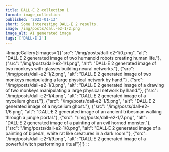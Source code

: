 ```yaml
---
title: DALL·E 2 collection 1
format: image_collection
published: '2023-01-13'
short: Some interesting DALL·E 2 results.
image: /img/posts/dall-e2-1/2.png
image_alt: AI generated image
tags: ['DALL·E 2']
---
```


::ImageGallery{:images='[{"src": "/img/posts/dall-e2-1/0.png", "alt": "DALL·E 2 generated image of two humanoid robots creating human life."}, {"src": "/img/posts/dall-e2-1/1.png", "alt": "DALL·E 2 generated image of two monkeys with glasses building neural networks."}, {"src": "/img/posts/dall-e2-1/2.png", "alt": "DALL·E 2 generated image of two monkeys manipulating a large physical network by hand."}, {"src": "/img/posts/dall-e2-1/3.png", "alt": "DALL·E 2 generated image of a drawing of two monkeys manipulating a large physical network by hand."}, {"src": "/img/posts/dall-e2-1/4.png", "alt": "DALL·E 2 generated image of a mycelium ghost."}, {"src": "/img/posts/dall-e2-1/5.png", "alt": "DALL·E 2 generated image of a mycelium ghost."}, {"src": "/img/posts/dall-e2-1/6.png", "alt": "DALL·E 2 generated image of an ancient tribesman walking through a jungle portal."}, {"src": "/img/posts/dall-e2-1/7.png", "alt": "DALL·E 2 generated image of a painting of an evil horned monster."}, {"src": "/img/posts/dall-e2-1/8.png", "alt": "DALL·E 2 generated image of a painting of bipedal, white rat like creatures in a dark room."}, {"src": "/img/posts/dall-e2-1/9.png", "alt": "DALL·E 2 generated image of a powerful witch performing a ritual"}]'}
::
